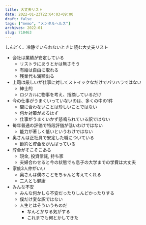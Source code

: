 ```yaml
---
title: 大丈夫リスト 
date: 2022-01-23T22:04:03+09:00
draft: false
tags: ["memo", "メンタルヘルス"]
archives: 2022-01
slug: 710463
---
```

しんどく、冷静でいられないときに読む大丈夫リスト
- 会社は業績が安定している
  - リストラにあうとかは無さそう
  - 有給は自由に取れる
  - 残業代も満額出る
- 上司は厳しいが仕事に対してストイックなだけでパワハラではない
  - 紳士的
  - ロジカルに物事を考え、指摘しているだけ
- 今の仕事がうまくいっていないのは、多くの中の1件
  - 間に合わないことは珍しいことではない
  - 何か対策があるはず
  - 仕事がうまくいかず怒鳴られている訳ではない
- 毎年普通の評価で特段評価が低いわけではない
  - 能力が著しく低いというわけではない
- 奥さんは正社員で安定した職についている
  - 節約と貯金をがんばっている
- 貯金がそこそこある
  - 現金, 投資信託, 持ち家
  - 夫婦合わせると今の状態でも息子の大学までの学費は大丈夫
- 家族3人仲がいい
  - 奥さんは僕のことをちゃんと考えてくれる
  - 二人とも健康
- みんな不安
  - みんな何かしら不安だったりしんどかったりする
  - 僕だけ変な訳ではない
  - 人生とはそういうものだ
    - なんとかなる気がする
    - これまでも何とかしてきた